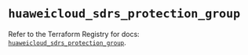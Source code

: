 # `huaweicloud_sdrs_protection_group`

Refer to the Terraform Registry for docs: [`huaweicloud_sdrs_protection_group`](https://registry.terraform.io/providers/huaweicloud/huaweicloud/1.71.1/docs/resources/sdrs_protection_group).
